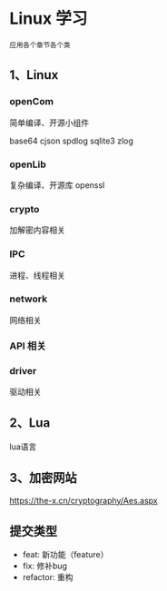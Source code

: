 # Linux 学习
	应用各个章节各个类

## 1、Linux
### openCom 
  简单编译、开源小组件

  base64
  cjson
  spdlog
  sqlite3
  zlog


### openLib 
  复杂编译、开源库
  openssl



### crypto
  加解密内容相关


### IPC
  进程、线程相关


### network
  网络相关

### API 相关


### driver
驱动相关


## 2、Lua
lua语言


## 3、加密网站
https://the-x.cn/cryptography/Aes.aspx


## 提交类型
  - feat: 新功能（feature）
  - fix: 修补bug
  - refactor: 重构
	